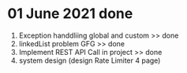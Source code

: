 01 June 2021 done
================================
1. Exception handdliing global and custom >> done
2. linkedList problem GFG >> done
3. Implement REST API Call in project >> done
4. system design (design Rate Limiter 4 page)